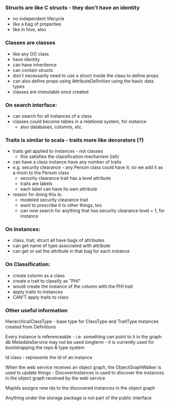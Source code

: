 ### Structs are like C structs - they don't have an identity
- no independent lifecycle
- like a bag of properties
- like in hive, also

### Classes are classes
- like any OO class
- have identity
- can have inheritence
- can contain structs
- don't necessarily need to use a struct inside the class to define props
- can also define props using AttributeDefinition using the basic data types
- classes are immutable once created

### On search interface:
- can search for all instances of a class
- classes could become tables in a relational system, for instance
	- also databases, columns, etc.

### Traits is similar to scala - traits more like decorators (?)
- traits get applied to instances - not classes
	- this satisfies the classification mechanism (ish)
- can have a class instance have any number of traits
- e.g. security clearance - any Person class could have it; so we add it as a mixin to the Person class
	- security clearance trait has a level attribute
	- traits are labels
	- each label can have its own attribute
- reason for doing this is:
	- modeled security clearance trait
	- want to prescribe it to other things, too
	- can now search for anything that has security clearance level = 1, for instance

### On Instances:
- class, trait, struct all have bags of attributes
- can get name of type associated with attribute
- can get or set the attribute in that bag for each instance

### On Classification:
- create column as a class
- create a trait to classify as "PHI"
- would create the instance of the column with the PHI trait
- apply traits to instances
- CAN'T apply traits to class

### Other useful information

HierarchicalClassType - base type for ClassType and TraitType
Instances created from Definitions

Every instance is referenceable - i.e. something can point to it in the graph db
MetadataService may not be used longterm - it is currently used for bootstrapping the repo & type system

Id class - represents the Id of an instance

When the web service receives an object graph, the ObjectGraphWalker is used to update things
	- DiscoverInstances is used to discover the instances in the object graph received by the web service
	
MapIds assigns new ids to the discovered instances in the object graph

Anything under the storage package is not part of the public interface
